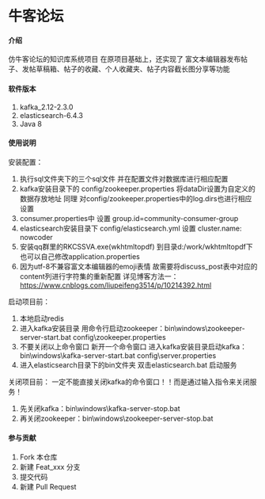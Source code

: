 # 牛客论坛

#### 介绍
仿牛客论坛的知识库系统项目
在原项目基础上，还实现了 富文本编辑器发布帖子、发帖草稿箱、帖子的收藏、个人收藏夹、帖子内容截长图分享等功能

#### 软件版本

1.  kafka_2.12-2.3.0
2.  elasticsearch-6.4.3
3.  Java 8

#### 使用说明
安装配置：

1. 执行sql文件夹下的三个sql文件 并在配置文件对数据库进行相应配置
2. kafka安装目录下的 config/zookeeper.properties 将dataDir设置为自定义的数据存放地址
     同理 对config/zookeeper.properties中的log.dirs也进行相应设置
3. consumer.properties中 设置 group.id=community-consumer-group
4. elasticsearch安装目录下 config/elasticsearch.yml 设置  cluster.name: nowcoder
5. 安装qq群里的RKCSSVA.exe(wkhtmltopdf) 到目录d:/work/wkhtmltopdf下 也可以自己修改application.properties
6. 因为utf-8不兼容富文本编辑器的emoji表情 故需要将discuss_post表中对应的content列进行字符集的重新配置 
   详见博客方法一：https://www.cnblogs.com/liupeifeng3514/p/10214392.html

启动项目前：
1. 本地启动redis
2. 进入kafka安装目录 用命令行启动zookeeper：bin\windows\zookeeper-server-start.bat config\zookeeper.properties
3. 不要关闭以上命令窗口 新开一个命令窗口 进入kafka安装目录启动kafka：bin\windows\kafka-server-start.bat config\server.properties
4. 进入elasticsearch目录下的bin文件夹 双击elasticsearch.bat 启动服务

关闭项目前：
 一定不能直接关闭kafka的命令窗口！！而是通过输入指令来关闭服务！
1. 先关闭kafka：bin\windows\kafka-server-stop.bat
2. 再关闭zookeeper：bin\windows\zookeeper-server-stop.bat


#### 参与贡献

1.  Fork 本仓库
2.  新建 Feat_xxx 分支
3.  提交代码
4.  新建 Pull Request




